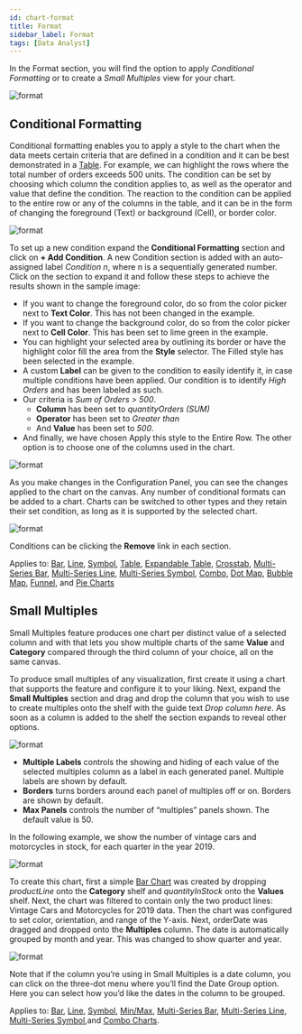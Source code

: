 ```yaml
---
id: chart-format
title: Format
sidebar_label: Format
tags: [Data Analyst]
---
```

 
<div style={{textAlign: "justify"}}>

In the Format section, you will find the option to apply *Conditional Formatting* or to create a *Small Multiples* view for your chart.

![format](https://s3.amazonaws.com/cdn.qrvey.com/documentation_assets/ui-docs/dataviews/chart-builder/chart-configuration/format/format1.png#thumbnail-40)


## Conditional Formatting

Conditional formatting enables you to apply a style to the chart when the data meets certain criteria that are defined in a condition and it can be best demonstrated in a <a href="" target="_blank">Table</a>. For example, we can highlight the rows where the total number of orders exceeds 500 units. The condition can be set by choosing which column the condition applies to, as well as the operator and value that define the condition. The reaction to the condition can be applied to the entire row or any of the columns in the table, and it can be in the form of changing the foreground (Text) or background (Cell), or border color. 

![format](https://s3.amazonaws.com/cdn.qrvey.com/documentation_assets/ui-docs/dataviews/chart-builder/chart-configuration/format/format2.png#thumbnail-40)


To set up a new condition expand the **Conditional Formatting** section and click on **+ Add Condition**. A new Condition section is added with an auto-assigned label *Condition n*, where n is a sequentially generated number. Click on the section to expand it and follow these steps to achieve the results shown in the sample image:

* If you want to change the foreground color, do so from the color picker next to **Text Color**. This has not been changed in the example.
* If you want to change the background color, do so from the color picker next to **Cell Color**. This has been set to lime green in the example.
* You can highlight your selected area by outlining its border or have the highlight color fill the area from the **Style** selector. The Filled style has been selected in the example.
* A custom **Label** can be given to the condition to easily identify it, in case multiple conditions have been applied. Our condition is to identify *High Orders* and has been labeled as such.
* Our criteria is *Sum of Orders > 500*. 
    * **Column** has been set to *quantityOrders (SUM)*
    * **Operator** has been set to *Greater than*
    * And **Value** has been set to *500*.
* And finally, we have chosen Apply this style to the Entire Row. The other option is to choose one of the columns used in the chart.

![format](https://s3.amazonaws.com/cdn.qrvey.com/documentation_assets/ui-docs/dataviews/chart-builder/chart-configuration/format/format3.png#thumbnail)


As you make changes in the Configuration Panel, you can see the changes applied to the chart on the canvas. Any number of conditional formats can be added to a chart. Charts can be switched to other types and they retain their set condition, as long as it is supported by the selected chart.

![format](https://s3.amazonaws.com/cdn.qrvey.com/documentation_assets/ui-docs/dataviews/chart-builder/chart-configuration/format/format4.png#thumbnail)


Conditions can be clicking the **Remove** link in each section.

Applies to: <a href="" target="_blank">Bar</a>, <a href="" target="_blank">Line</a>, <a href="" target="_blank">Symbol</a>, <a href="" target="_blank">Table</a>, <a href="" target="_blank">Expandable Table</a>, <a href="" target="_blank">Crosstab</a>, <a href="" target="_blank">Multi-Series Bar</a>, <a href="" target="_blank">Multi-Series Line</a>, <a href="" target="_blank">Multi-Series Symbol</a>, <a href="" target="_blank">Combo</a>, <a href="" target="_blank">Dot Map</a>, <a href="" target="_blank">Bubble Map</a>, <a href="" target="_blank">Funnel</a>, and <a href="" target="_blank">Pie Charts</a>

## Small Multiples
Small Multiples feature produces one chart per distinct value of a selected column and with that lets you show multiple charts of the same **Value** and **Category** compared through the third column of your choice, all on the same canvas. 

To produce small multiples of any visualization, first create it using a chart that supports the feature and configure it to your liking. Next, expand the **Small Multiples** section and drag and drop the column that you wish to use to create multiples onto the shelf with the guide text *Drop column here*. As soon as a column is added to the shelf the section expands to reveal other options.

![format](https://s3.amazonaws.com/cdn.qrvey.com/documentation_assets/ui-docs/dataviews/chart-builder/chart-configuration/format/format5.png#thumbnail)


* **Multiple Labels** controls the showing and hiding of each value of the selected multiples column as a label in each generated panel. Multiple labels are shown by default.
* **Borders** turns borders around each panel of multiples off or on. Borders are shown by default.
* **Max Panels** controls the number of “multiples” panels shown. The default value is 50.

In the following example, we show the number of vintage cars and motorcycles in stock, for each quarter in the year 2019.

![format](https://s3.amazonaws.com/cdn.qrvey.com/documentation_assets/ui-docs/dataviews/chart-builder/chart-configuration/format/format6.png#thumbnail)


To create this chart, first a simple <a href="" target="_blank">Bar Chart</a> was created by dropping *productLine* onto the **Category** shelf and *quantityInStock* onto the **Values** shelf. Next, the chart was filtered to contain only the two product lines: Vintage Cars and Motorcycles for 2019 data. Then the chart was configured to set color, orientation, and range of the Y-axis.
Next, orderDate was dragged and dropped onto the **Multiples** column. The date is automatically grouped by month and year. This was changed to show quarter and year. 

![format](https://s3.amazonaws.com/cdn.qrvey.com/documentation_assets/ui-docs/dataviews/chart-builder/chart-configuration/format/format7.png#thumbnail-40)


Note that if the column you’re using in Small Multiples is a date column, you can click on the three-dot menu where you’ll find the Date Group option. Here you can select how you’d like the dates in the column to be grouped.

Applies to: <a href="" target="_blank">Bar</a>, <a href="" target="_blank">Line</a>, <a href="" target="_blank">Symbol</a>, <a href="" target="_blank">Min/Max</a>, <a href="" target="_blank">Multi-Series Bar</a>, <a href="" target="_blank">Multi-Series Line</a>, <a href="" target="_blank">Multi-Series Symbol</a>,and <a href="" target="_blank">Combo Charts</a>.




</div>